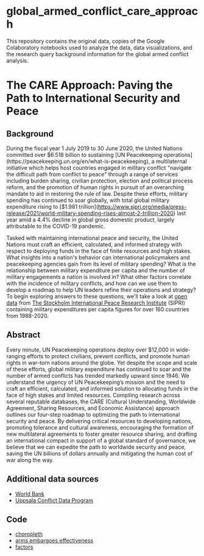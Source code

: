 # global_armed_conflict_care_approach
This repository contains the original data, copies of the Google Colaboratory notebooks used to analyze the data, data visualizations, and the research query background information for the global armed conflict analysis.

# The CARE Approach: Paving the Path to International Security and Peace

## Background
During the fiscal year 1 July 2019 to 30 June 2020, the United Nations committed over $6.518 billion to sustaining [UN Peacekeeping operations](https://peacekeeping.un.org/en/what-is-peacekeeping), a multilaternal initiative which helps host countries engaged in military conflict "navigate the difficult path from conflict to peace" through a range of services including burden sharing, civilian protection, election and political process reform, and the promotion of human rights in pursuit of an overarching mandate to aid in restoring the rule of law. Despite these efforts, military spending has continued to soar globally, with total global military expenditure rising to [$1.981 trillion](https://www.sipri.org/media/press-release/2021/world-military-spending-rises-almost-2-trillion-2020) last year amid a 4.4% decline in global gross domestic product, largely attributable to the COVID-19 pandemic.

Tasked with maintaining international peace and security, the United Nations must craft an efficient, calculated, and informed strategy with respect to deploying funds in the face of finite resources and high stakes. What insights into a nation's behavior can international policymakers and peacekeeping agencies gain from  its level of military spending? What is the relationship between military expenditure per capita and the number of military engagements a nation is involved in? What other factors correlate with the incidence of military conflicts, and how can we use them to develop a roadmap to help UN leaders refine their operations and strategy? To begin exploring answers to these questions, we'll take a look at [open data](https://www.sipri.org/databases/milex) from [The Stockholm International Peace Research Institute](https://www.sipri.org) (SIPRI) containing military expenditures per capita figures for over 160 countries from 1988-2020.

## Abstract
Every minute, UN Peacekeeping operations deploy over $12,000 in wide-ranging efforts to protect civilians, prevent conflicts, and promote human rights in war-torn nations around the globe. Yet despite the scope and scale of these efforts, global military expenditure has continued to soar and the number of armed conflicts has trended markedly upward since 1946. We understand the urgency of UN Peacekeeping’s mission and the need to craft an efficient, calculated, and informed solution to allocating funds in the face of high stakes and limited resources. Compiling research across several reputable databases, the CARE (Cultural Understanding, Worldwide Agreement, Sharing Resources, and Economic Assistance) approach outlines our four-step roadmap to optimizing the path to international security and peace. By delivering critical resources to developing nations, promoting tolerance and cultural awareness, encouraging the formation of new multilateral agreements to foster greater resource sharing, and drafting an international compact in support of a global standard of governance, we believe that we can expedite the path to worldwide security and peace, saving the UN billions of dollars annually and mitigating the human cost of war along the way. 

## Additional data sources
- [World Bank](https://data.worldbank.org/)
- [Uppsala Conflict Data Program](https://ucdp.uu.se/downloads/index.html#battlerelated)

## Code
- [choropleth](https://colab.research.google.com/drive/1f7Rc3C21m2BhYbnKGEKMPmMhBjvlpfJW?usp=sharing)
- [arms embargoes effectiveness](https://colab.research.google.com/drive/1hd_-CcvF54ZrDhgoQzai6gPaUQPoCL73?usp=sharing)
- [factors](https://colab.research.google.com/github/dmathe18/global_armed_conflict_final_repo/blob/main/Identifying_factors_contributing_to_armed_conflict_scatterplot_analyses.ipynb)
